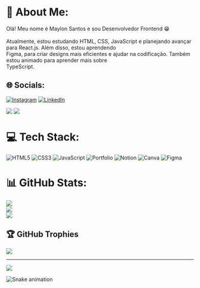 # 💫 About Me:
Olá! Meu nome é Maylon Santos e sou Desenvolvedor Frontend 😁<br><br>Atualmente, estou estudando HTML, CSS, JavaScript e planejando avançar para React.js. Além disso, estou aprendendo<br>Figma, para criar designs mais eficientes e ajudar na codificação. Também estou animado para aprender mais sobre<br>TypeScript.


## 🌐 Socials:
[![Instagram](https://img.shields.io/badge/Instagram-%23E4405F.svg?logo=Instagram&logoColor=white)](https://instagram.com/https://www.instagram.com/maylon_s/) [![LinkedIn](https://img.shields.io/badge/LinkedIn-%230077B5.svg?logo=linkedin&logoColor=white)](https://linkedin.com/in/https://www.linkedin.com/in/maylon-santos-b0b193251/) 

<a href = "mailto:maylontk@gmail.com"><img src="https://img.shields.io/badge/-Gmail-%23333?style=for-the-badge&logo=gmail&logoColor=white" target="_blank"></a>
<a href = "https://mayloon-santos.github.io/portfolio/"><img src="https://img.shields.io/badge/Portfolio-%23000000.svg?style=for-the-badge&logo=firefox&logoColor=#FF7139" target="_blank"></a>

# 💻 Tech Stack:
![HTML5](https://img.shields.io/badge/html5-%23E34F26.svg?style=for-the-badge&logo=html5&logoColor=white) ![CSS3](https://img.shields.io/badge/css3-%231572B6.svg?style=for-the-badge&logo=css3&logoColor=white) ![JavaScript](https://img.shields.io/badge/javascript-%23323330.svg?style=for-the-badge&logo=javascript&logoColor=%23F7DF1E) ![Portfolio](https://img.shields.io/badge/Portfolio-%23000000.svg?style=for-the-badge&logo=firefox&logoColor=#FF7139) ![Notion](https://img.shields.io/badge/Notion-%23000000.svg?style=for-the-badge&logo=notion&logoColor=white) ![Canva](https://img.shields.io/badge/Canva-%2300C4CC.svg?style=for-the-badge&logo=Canva&logoColor=white) 	![Figma](https://img.shields.io/badge/figma-%23F24E1E.svg?style=for-the-badge&logo=figma&logoColor=white)
# 📊 GitHub Stats:
![](https://github-readme-stats.vercel.app/api?username=Mayloon-Santos&theme=yeblu&hide_border=false&include_all_commits=false&count_private=false)<br/>
![](https://github-readme-streak-stats.herokuapp.com/?user=Mayloon-Santos&theme=yeblu&hide_border=false)<br/>
![](https://github-readme-stats.vercel.app/api/top-langs/?username=Mayloon-Santos&theme=yeblu&hide_border=false&include_all_commits=false&count_private=false&layout=compact)

## 🏆 GitHub Trophies
![](https://github-profile-trophy.vercel.app/?username=Mayloon-Santos&theme=discord&no-frame=false&no-bg=true&margin-w=4)

---
[![](https://visitcount.itsvg.in/api?id=Mayloon-Santos&icon=2&color=2)](https://visitcount.itsvg.in)

 ![Snake animation](https://github.com/Mayloon-Santos/Mayloon-Santos/blob/output/github-contribution-grid-snake.svg)

<!-- Proudly created with GPRM ( https://gprm.itsvg.in ) -->
